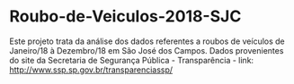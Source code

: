 # Roubo-de-Veiculos-2018-SJC
Este projeto trata da análise dos dados referentes a roubos de veículos de Janeiro/18 à Dezembro/18 em São José dos Campos.
Dados provenientes do site da Secretaria de Segurança Pública - Transparência - link: http://www.ssp.sp.gov.br/transparenciassp/ 
